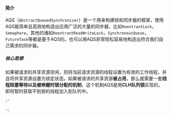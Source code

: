 #### 简介
AQS（`AbstractQueuedSynchronizer`）是一个用来构建锁和同步器的框架，使用AQS能简单且高效地构造出应用广泛的大量的同步器，比如`ReentrantLock`，`Semaphore`，其他的诸如`ReentrantReadWriteLock`，`SynchronousQueue`，`FutureTask`等都是基于AQS的。也可以用AQS非常轻松容易地构造出符合我们自己需求的同步器。
##### 核心思想
如果被请求的共享资源空闲，则将当前请求资源的线程设置为有效的工作线程，并且将共享资源设置为锁定状态。如果被请求的共享资源**被占用**，那么就需要一套**线程阻塞等待以及被唤醒时锁分配的机制**，这个机制AQS是用**CLH队列锁**实现的，即将暂时获取不到锁的线程加入到队列中。
``` java
/*
	
*/
```